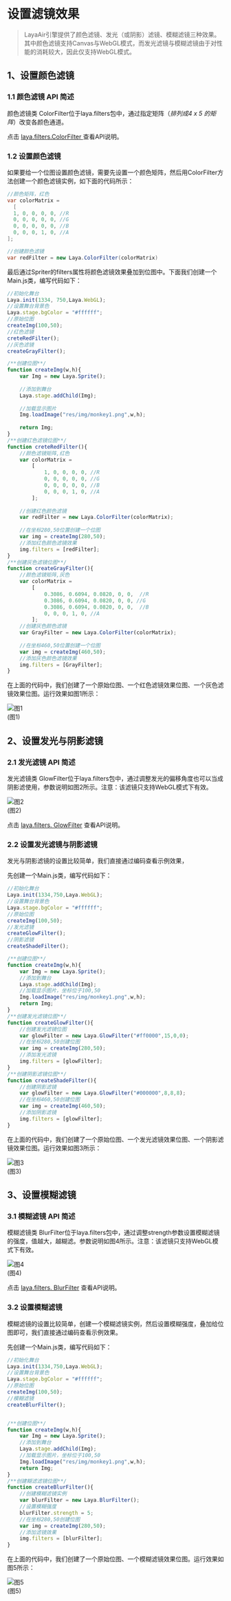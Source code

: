 # 设置滤镜效果

> LayaAir引擎提供了颜色滤镜、发光（或阴影）滤镜、模糊滤镜三种效果。其中颜色滤镜支持Canvas与WebGL模式，而发光滤镜与模糊滤镜由于对性能的消耗较大，因此仅支持WebGL模式。



## 1、设置颜色滤镜

### 1.1 颜色滤镜 API 简述

颜色滤镜类 ColorFilter位于laya.filters包中，通过指定矩阵（*排列成4 x 5 的矩阵*）改变各颜色通道。

点击   [laya.filters.ColorFilter ](http://layaair.ldc.layabox.com/api/index.html?category=Filter&class=laya.filters.ColorFilter) 查看API说明。



### 1.2 设置颜色滤镜

如果要给一个位图设置颜色滤镜，需要先设置一个颜色矩阵，然后用ColorFilter方法创建一个颜色滤镜实例，如下面的代码所示：

```java
//颜色矩阵，红色
var colorMatrix = 
  [
  1, 0, 0, 0, 0, //R
  0, 0, 0, 0, 0, //G
  0, 0, 0, 0, 0, //B
  0, 0, 0, 1, 0, //A
];

//创建颜色滤镜
var redFilter = new Laya.ColorFilter(colorMatrix)
```

最后通过Spriter的filters属性将颜色滤镜效果叠加到位图中。下面我们创建一个Main.js类，编写代码如下：

```javascript
//初始化舞台
Laya.init(1334, 750,Laya.WebGL);
//设置舞台背景色
Laya.stage.bgColor = "#ffffff";
//原始位图
createImg(100,50);
//红色滤镜
creteRedFilter();
//灰色滤镜
createGrayFilter();

/**创建位图**/
function createImg(w,h){
    var Img = new Laya.Sprite(); 
			 
    //添加到舞台
    Laya.stage.addChild(Img);   
    
    //加载显示图片
    Img.loadImage("res/img/monkey1.png",w,h);  
    
    return Img;
}
/**创建红色滤镜位图**/
function creteRedFilter(){
    //颜色滤镜矩阵,红色
    var colorMatrix = 
        [
            1, 0, 0, 0, 0, //R
            0, 0, 0, 0, 0, //G
            0, 0, 0, 0, 0, //B
            0, 0, 0, 1, 0, //A
        ];
    
    //创建红色颜色滤镜
    var redFilter = new Laya.ColorFilter(colorMatrix);
        
    //在坐标280,50位置创建一个位图
    var img = createImg(280,50); 
    //添加红色颜色滤镜效果
    img.filters = [redFilter];
}
/**创建灰色滤镜位图**/
function createGrayFilter(){
    //颜色滤镜矩阵,灰色
    var colorMatrix = 
        [
            0.3086, 0.6094, 0.0820, 0, 0,  //R
            0.3086, 0.6094, 0.0820, 0, 0, //G
            0.3086, 0.6094, 0.0820, 0, 0,  //B
            0, 0, 0, 1, 0, //A
        ];
    //创建灰色颜色滤镜
    var GrayFilter = new Laya.ColorFilter(colorMatrix);
    
    //在坐标460,50位置创建一个位图
    var img = createImg(460,50); 	
    //添加灰色颜色滤镜效果
    img.filters = [GrayFilter];
}
```

在上面的代码中，我们创建了一个原始位图、一个红色滤镜效果位图、一个灰色滤镜效果位图。运行效果如图1所示：

![图1](img/1.png) <br /> (图1)





## 2、设置发光与阴影滤镜

### 2.1 发光滤镜 API 简述

发光滤镜类 GlowFilter位于laya.filters包中，通过调整发光的偏移角度也可以当成阴影滤使用，参数说明如图2所示。注意：该滤镜只支持WebGL模式下有效。

![图2](img/2.png) <br /> (图2)

点击   [laya.filters. GlowFilter](http://layaair.ldc.layabox.com/api/index.html?category=Filter&class=laya.filters.GlowFilter)  查看API说明。



### 2.2 设置发光滤镜与阴影滤镜

发光与阴影滤镜的设置比较简单，我们直接通过编码查看示例效果，

先创建一个Main.js类，编写代码如下：

```javascript
//初始化舞台
Laya.init(1334,750,Laya.WebGL);
//设置舞台背景色
Laya.stage.bgColor = "#ffffff";
//原始位图
createImg(100,50);
//发光滤镜
createGlowFilter();
//阴影滤镜
createShadeFilter();

/**创建位图**/
function createImg(w,h){
    var Img = new Laya.Sprite();
    //添加到舞台
    Laya.stage.addChild(Img);
    //加载显示图片，坐标位于100,50
    Img.loadImage("res/img/monkey1.png",w,h);
    return Img;
}
/**创建发光滤镜位图**/
function createGlowFilter(){
    //创建发光滤镜位图
    var glowFilter = new Laya.GlowFilter("#ff0000",15,0,0);
    //在坐标280,50创建位图
    var img = createImg(280,50);
    //添加发光滤镜
    img.filters = [glowFilter];
}
/**创建阴影滤镜位图**/
function createShadeFilter(){
    //创建阴影滤镜
    var glowFilter = new Laya.GlowFilter("#000000",8,8,8);
    //在坐标460,50创建位图
    var img = createImg(460,50);
    //添加阴影滤镜
    img.filters = [glowFilter];
}
```

在上面的代码中，我们创建了一个原始位图、一个发光滤镜效果位图、一个阴影滤镜效果位图。运行效果如图3所示：

![图3](img/3.png) <br /> (图3)



## 3、设置模糊滤镜

### 3.1 模糊滤镜 API 简述

模糊滤镜类 BlurFilter位于laya.filters包中，通过调整strength参数设置模糊滤镜的强度，值越大，越糊滤。参数说明如图4所示。注意：该滤镜只支持WebGL模式下有效。

![图4](img/4.png) <br /> (图4)

点击   [laya.filters. BlurFilter](http://layaair.ldc.layabox.com/api/index.html?category=Filter&class=laya.filters.BlurFilter)  查看API说明。



### 3.2 设置模糊滤镜

模糊滤镜的设置比较简单，创建一个模糊滤镜实例，然后设置模糊强度，叠加给位图即可，我们直接通过编码查看示例效果。

先创建一个Main.js类，编写代码如下：

```javascript
//初始化舞台
Laya.init(1334,750,Laya.WebGL);
//设置舞台背景色
Laya.stage.bgColor = "#ffffff";
//原始位图
createImg(100,50);
//模糊滤镜
createBlurFilter();


/**创建位图**/
function createImg(w,h){
    var Img = new Laya.Sprite();
    //添加到舞台
    Laya.stage.addChild(Img);
    //加载显示图片，坐标位于100,50
    Img.loadImage("res/img/monkey1.png",w,h);
    return Img;
}
/**创建糊滤滤镜位图**/
function createBlurFilter(){
    //创建模糊滤镜实例
    var blurFilter = new Laya.BlurFilter();
    //设置模糊强度
    blurFilter.strength = 5;
    //在坐标280,50创建位图
    var img = createImg(280,50);
    //添加滤镜效果
    img.filters = [blurFilter];
}
```

在上面的代码中，我们创建了一个原始位图、一个模糊滤镜效果位图。运行效果如图5所示：

![图5](img/5.png) <br /> (图5)



